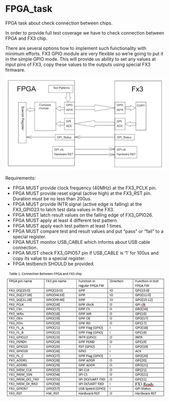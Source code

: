 # FPGA_task
 FPGA task about check connection between chips.
 
 In order to provide full test coverage we have to check connection between FPGA and FX3 chip.
 
There are several options how to implement such functionality with minimum efforts. FX3 GPIO module are very flexible so we’re going to put it in the simple GPIO mode. This will provide us ability to set any values at input pins of FX3, copy these values to the outputs using special FX3 firmware.

![Image alt](https://github.com/tirolec/FPGA_task/raw/master/images_for_readme/main.jpg)

Requirements:

* FPGA MUST provide clock frequency (40MHz) at the FX3_PCLK pin.
* FPGA MUST provide reset signal (active high) at the FX3_RST pin. Duration must be no less than 200us.
* FPGA MUST provide INTR signal (active edge is falling) at the FX3_GPIO23 to latch test data values in the FX3.
* FPGA MUST latch result values on the falling edge of FX3_GPIO26.
* FPGA MUST apply at least 4 different test pattern. 
* FPGA MUST apply each test pattern at least 1 times.
* FPGA MUST compare test and result values and put “pass” or “fail” to a special register. 
* FPGA MUST monitor USB_CABLE which informs about USB cable connection.
* FPGA MUST check FX3_GPIO57 pin if USB_CABLE is ‘1’ for 100us and copy its value to a special register.
* FPGA testbench SHOULD be provided.

![Image alt](https://github.com/tirolec/FPGA_task/raw/master/images_for_readme/table_1.jpg)
